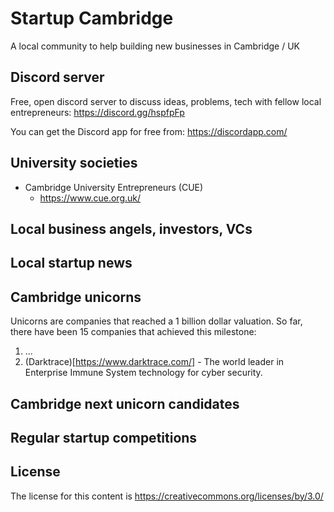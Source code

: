 # Startup Cambridge
A local community to help building new businesses in Cambridge / UK

## Discord server
Free, open discord server to discuss ideas, problems, tech with fellow local entrepreneurs: https://discord.gg/hspfpFp

You can get the Discord app for free from: https://discordapp.com/

## University societies

* Cambridge University Entrepreneurs (CUE)
  * https://www.cue.org.uk/

## Local business angels, investors, VCs

## Local startup news

## Cambridge unicorns
Unicorns are companies that reached a 1 billion dollar valuation.
So far, there have been 15 companies that achieved this milestone:

1. ...
1. (Darktrace)[https://www.darktrace.com/] - The world leader in Enterprise Immune System technology for cyber security.


## Cambridge next unicorn candidates

## Regular startup competitions


## License
The license for this content is https://creativecommons.org/licenses/by/3.0/
